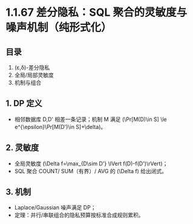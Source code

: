 # 1.1.67 差分隐私：SQL 聚合的灵敏度与噪声机制（纯形式化）

## 目录

1. (ε,δ)-差分隐私
2. 全局/局部灵敏度
3. 机制与组合

## 1. DP 定义

- 相邻数据库 D,D' 相差一条记录；机制 M 满足 \(\Pr[M(D)\in S] \le e^{\epsilon}\Pr[M(D')\in S]+\delta\)。

## 2. 灵敏度

- 全局灵敏度 \(\Delta f=\max_{D\sim D'} \lVert f(D)-f(D')\rVert\)；
- SQL 聚合 COUNT/ SUM（有界）/ AVG 的 \(\Delta f\) 给出闭式。

## 3. 机制

- Laplace/Gaussian 噪声满足 DP；
- 定理：并行/串联组合的隐私预算按标准合成规则累积。
